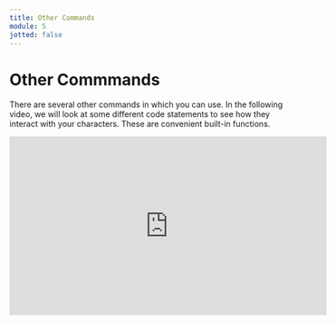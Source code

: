 ```yaml
---
title: Other Commands
module: 5
jotted: false
---
```


# Other Commmands

There are several other commands in which you can use.  In the following video, we will look at some different code statements to see how they interact with your characters.  These are convenient built-in functions.

<!-- video -->
<iframe width="560" height="315" src="https://umontana.zoom.us/recording/share/oz9_5NMVFdvT-IJaepR8eP7gJEIYx2pBiG-mXEo40OOwIumekTziMw" frameborder="0" allow="accelerometer; autoplay; encrypted-media; gyroscope; picture-in-picture" allowfullscreen></iframe>
